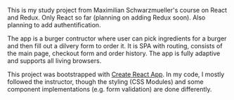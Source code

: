 This is my study project from Maximilian Schwarzmueller's course on React and Redux. Only React so far (planning on adding Redux soon). Also planning to add authentification.

The app is a burger contructor where user can pick ingredients for a burger and then fill out a dilvery form to order it. It is SPA with routing, consists of the main page, checkout form and order history. The app is fully adaptive and supports all living browsers.

This project was bootstrapped with [Create React App](https://github.com/facebook/create-react-app). In my code, I mostly followed the instructor, though the styling (CSS Modules) and some component implementations (e.g. form validation) are done differently.
